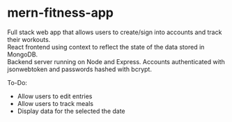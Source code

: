 # mern-fitness-app
Full stack web app that allows users to create/sign into accounts and track their workouts.  
React frontend using context to reflect the state of the data stored in MongoDB.  
Backend server running on Node and Express. Accounts authenticated with jsonwebtoken and passwords hashed with bcrypt.

To-Do:
- Allow users to edit entries
- Allow users to track meals
- Display data for the selected the date
